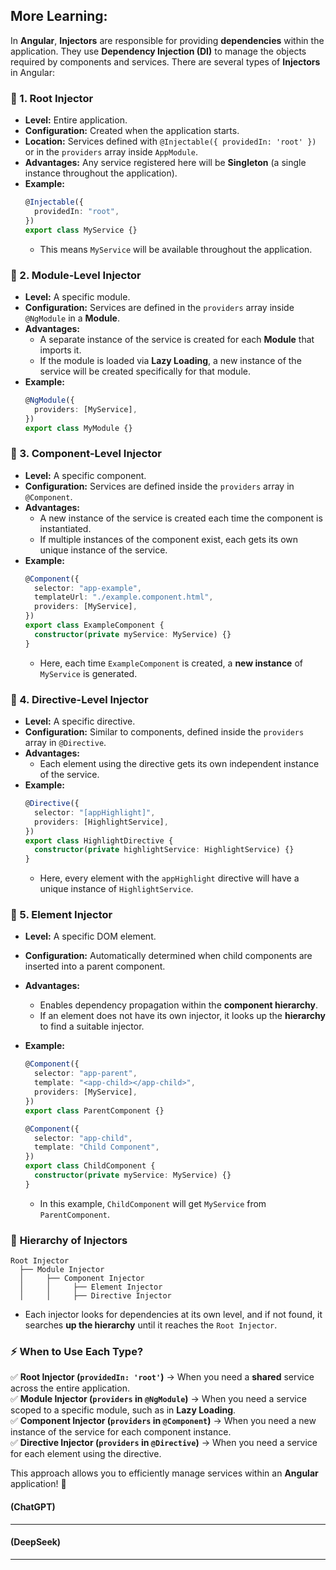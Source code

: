 ## More Learning:

In **Angular**, **Injectors** are responsible for providing **dependencies** within the application. They use **Dependency Injection (DI)** to manage the objects required by components and services. There are several types of **Injectors** in Angular:

### 🔹 1. **Root Injector**

- **Level:** Entire application.
- **Configuration:** Created when the application starts.
- **Location:** Services defined with `@Injectable({ providedIn: 'root' })` or in the `providers` array inside `AppModule`.
- **Advantages:** Any service registered here will be **Singleton** (a single instance throughout the application).
- **Example:**
  ```typescript
  @Injectable({
    providedIn: "root",
  })
  export class MyService {}
  ```
  - This means `MyService` will be available throughout the application.

### 🔹 2. **Module-Level Injector**

- **Level:** A specific module.
- **Configuration:** Services are defined in the `providers` array inside `@NgModule` in a **Module**.
- **Advantages:**
  - A separate instance of the service is created for each **Module** that imports it.
  - If the module is loaded via **Lazy Loading**, a new instance of the service will be created specifically for that module.
- **Example:**
  ```typescript
  @NgModule({
    providers: [MyService],
  })
  export class MyModule {}
  ```

### 🔹 3. **Component-Level Injector**

- **Level:** A specific component.
- **Configuration:** Services are defined inside the `providers` array in `@Component`.
- **Advantages:**
  - A new instance of the service is created each time the component is instantiated.
  - If multiple instances of the component exist, each gets its own unique instance of the service.
- **Example:**
  ```typescript
  @Component({
    selector: "app-example",
    templateUrl: "./example.component.html",
    providers: [MyService],
  })
  export class ExampleComponent {
    constructor(private myService: MyService) {}
  }
  ```
  - Here, each time `ExampleComponent` is created, a **new instance** of `MyService` is generated.

### 🔹 4. **Directive-Level Injector**

- **Level:** A specific directive.
- **Configuration:** Similar to components, defined inside the `providers` array in `@Directive`.
- **Advantages:**
  - Each element using the directive gets its own independent instance of the service.
- **Example:**
  ```typescript
  @Directive({
    selector: "[appHighlight]",
    providers: [HighlightService],
  })
  export class HighlightDirective {
    constructor(private highlightService: HighlightService) {}
  }
  ```
  - Here, every element with the `appHighlight` directive will have a unique instance of `HighlightService`.

### 🔹 5. **Element Injector**

- **Level:** A specific DOM element.
- **Configuration:** Automatically determined when child components are inserted into a parent component.
- **Advantages:**
  - Enables dependency propagation within the **component hierarchy**.
  - If an element does not have its own injector, it looks up the **hierarchy** to find a suitable injector.
- **Example:**

  ```typescript
  @Component({
    selector: "app-parent",
    template: "<app-child></app-child>",
    providers: [MyService],
  })
  export class ParentComponent {}

  @Component({
    selector: "app-child",
    template: "Child Component",
  })
  export class ChildComponent {
    constructor(private myService: MyService) {}
  }
  ```

  - In this example, `ChildComponent` will get `MyService` from `ParentComponent`.

### 🔹 **Hierarchy of Injectors**

```
Root Injector
  ├── Module Injector
  │     ├── Component Injector
  │     │     ├── Element Injector
  │     │     ├── Directive Injector
```

- Each injector looks for dependencies at its own level, and if not found, it searches **up the hierarchy** until it reaches the `Root Injector`.

### ⚡ When to Use Each Type?

✅ **Root Injector (`providedIn: 'root'`)** → When you need a **shared** service across the entire application.  
✅ **Module Injector (`providers` in `@NgModule`)** → When you need a service scoped to a specific module, such as in **Lazy Loading**.  
✅ **Component Injector (`providers` in `@Component`)** → When you need a new instance of the service for each component instance.  
✅ **Directive Injector (`providers` in `@Directive`)** → When you need a service for each element using the directive.

This approach allows you to efficiently manage services within an **Angular** application! 🚀

#### (ChatGPT)

---

#### (DeepSeek)

---
